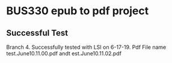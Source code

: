 # BUS330 epub to pdf project
## Successful Test 
Branch 4. Successfully tested with LSI on 6-17-19. Pdf File name test.June10.11.00.pdf andt est.June10.11.02.pdf
